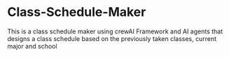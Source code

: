 # Class-Schedule-Maker

This is a class schedule maker using crewAI Framework and AI agents that designs a class schedule
based on the previously taken classes, current major and school

